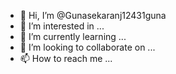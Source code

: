 - 👋 Hi, I’m @Gunasekaranj12431guna
- 👀 I’m interested in ...
- 🌱 I’m currently learning ...
- 💞️ I’m looking to collaborate on ...
- 📫 How to reach me ...

<!---
Gunasekaranj12431guna/Gunasekaranj12431guna is a ✨ special ✨ repository because its `README.md` (this file) appears on your GitHub profile.
You can click the Preview link to take a look at your changes.
--->
